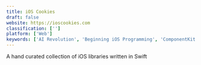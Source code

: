 ```yaml
---
title: iOS Cookies
draft: false 
website: https://ioscookies.com
classification: ['']
platform: ['Web']
keywords: ['AI Revolution', 'Beginning iOS Programming', 'ComponentKit', 'Filter', 'Ghost', 'Lightwell', 'Mobidonia', 'Pingdom', 'Product Manual', 'Reactor', 'Spell', 'Spring', 'Swift AI', 'Swifty', 'iOS', 'iOS Stack', 'weex', 'zeroqode']
---
```

A hand curated collection of iOS libraries written in Swift